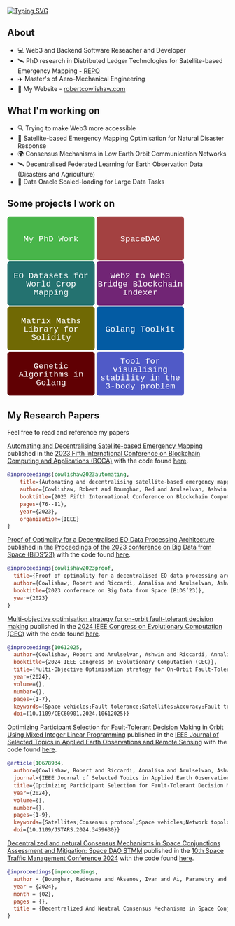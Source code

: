 [![Typing SVG](https://readme-typing-svg.herokuapp.com?font=Bruno+Ace+SC&size=80&pause=1000&color=1D6483&center=true&vCenter=true&width=1024&height=150&lines=Robert+Cowlishaw)](https://git.io/typing-svg)

## About
  
*  :computer: Web3 and Backend Software Reseacher and Developer
*  🛰️  PhD research in Distributed Ledger Technologies for Satellite-based Emergency Mapping - [REPO](https://github.com/strath-ace/smart-dao)
*  ✈️  Master's of Aero-Mechanical Engineering
*  :memo: My Website - [robertcowlishaw.com](https://robertcowlishaw.com/)

## What I'm working on

* :mag: Trying to make Web3 more accessible
* 🌋 Satellite-based Emergency Mapping Optimisation for Natural Disaster Response
* :earth_africa: Consensus Mechanisms in Low Earth Orbit Communication Networks
* 🛰️ Decentralised Federated Learning for Earth Observation Data (Disasters and Agriculture)
* 🔭 Data Oracle Scaled-loading for Large Data Tasks

## Some projects I work on

[<img src="https://github.com/0x365/0x365/blob/main/img/img_my_phd_work.png" width="200" height="100"/>](https://github.com/strath-ace/smart-dao)
[<img src="https://github.com/0x365/0x365/blob/main/img/img_spacedao.png" width="200" height="100"/>](https://spacedao.ai/)
[<img src="https://github.com/0x365/0x365/blob/main/img/img_eo_datasets.png" width="200" height="100"/>](https://huggingface.co/0x365)
[<img src="https://github.com/0x365/0x365/blob/main/img/img_blockchain_indexer.png" width="200" height="100"/>](https://github.com/0x365/blockchain-indexer)
[<img src="https://github.com/0x365/0x365/blob/main/img/img_matrix_maths_solidity.png" width="200" height="100"/>](https://github.com/0x365/solidity-matrix-inversion)
[<img src="https://github.com/0x365/0x365/blob/main/img/img_golang_toolkit.png" width="200" height="100"/>](https://github.com/0x365/go-tools)
[<img src="https://github.com/0x365/0x365/blob/main/img/img_goga.png" width="200" height="100"/>](https://github.com/0x365/goga)
[<img src="https://github.com/0x365/0x365/blob/main/img/img_tool_for_visualising_orbits.png" width="200" height="100"/>](https://github.com/0x365/orbit-view)

## My Research Papers

Feel free to read and reference my papers

[Automating and Decentralising Satellite-based Emergency Mapping](https://ieeexplore.ieee.org/abstract/document/10338847) published in the [2023 Fifth International Conference on Blockchain Computing and Applications (BCCA)](https://ieeexplore.ieee.org/servlet/opac?punumber=10338825) with the code found [here](https://github.com/strath-ace/smart-dao).

```bibtex
@inproceedings{cowlishaw2023automating,
    title={Automating and decentralising satellite-based emergency mapping},
    author={Cowlishaw, Robert and Boumghar, Red and Arulselvan, Ashwin and Riccardi, Annalisa},
    booktitle={2023 Fifth International Conference on Blockchain Computing and Applications (BCCA)},
    pages={76--81},
    year={2023},
    organization={IEEE}
}
```

[Proof of Optimality for a Decentralised EO Data Processing Architecture](https://pureportal.strath.ac.uk/en/publications/proof-of-optimality-for-a-decentralised-eo-data-processing-archit) published in the [Proceedings of the 2023 conference on Big Data from Space (BiDS’23)](https://op.europa.eu/en/publication-detail/-/publication/10ba86b1-7c63-11ee-99ba-01aa75ed71a1/language-en) with the code found [here](https://github.com/strath-ace/smart-dao).

```bibtex
@inproceedings{cowlishaw2023proof,
  title={Proof of optimality for a decentralised EO data processing architecture},
  author={Cowlishaw, Robert and Riccardi, Annalisa and Arulselvan, Ashwin},
  booktitle={2023 conference on Big Data from Space (BiDS’23)},
  year={2023}
}
```

[Multi-objective optimisation strategy for on-orbit fault-tolerant decision making](https://ieeexplore.ieee.org/document/10612025) published in the [2024 IEEE Congress on Evolutionary Computation (CEC)](https://ieeexplore.ieee.org/xpl/conhome/10609966/proceeding) with the code found [here](https://github.com/strath-ace/smart-dao).


```bibtex
@inproceedings{10612025,
  author={Cowlishaw, Robert and Arulselvan, Ashwin and Riccardi, Annalisa},
  booktitle={2024 IEEE Congress on Evolutionary Computation (CEC)}, 
  title={Multi-Objective Optimisation strategy for On-Orbit Fault-Tolerant Decision Making}, 
  year={2024},
  volume={},
  number={},
  pages={1-7},
  keywords={Space vehicles;Fault tolerance;Satellites;Accuracy;Fault tolerant systems;Decision making;Consensus algorithm;Consensus;decentralised network;satellites;combinatorial optimisation;multi-objective optimisation;prac-tical byzantine fault tolerance},
  doi={10.1109/CEC60901.2024.10612025}}
```

[Optimizing Participant Selection for Fault-Tolerant Decision Making in Orbit Using Mixed Integer Linear Programming](https://ieeexplore.ieee.org/abstract/document/10678934) published in the [IEEE Journal of Selected Topics in Applied Earth Observations and Remote Sensing](https://ieeexplore.ieee.org/xpl/RecentIssue.jsp?punumber=4609443) with the code found [here](https://github.com/strath-ace/smart-dao).


```bibtex
@article{10678934,
  author={Cowlishaw, Robert and Riccardi, Annalisa and Arulselvan, Ashwin},
  journal={IEEE Journal of Selected Topics in Applied Earth Observations and Remote Sensing}, 
  title={Optimizing Participant Selection for Fault-Tolerant Decision Making in Orbit Using Mixed Integer Linear Programming}, 
  year={2024},
  volume={},
  number={},
  pages={1-9},
  keywords={Satellites;Consensus protocol;Space vehicles;Network topology;Fault tolerant systems;Fault tolerance;Topology;consensus algorithm;MILP;pBFT;on-orbit decision making;satellite communication;fault-tolerant decision making},
  doi={10.1109/JSTARS.2024.3459630}}
```

[Decentralized and netural Consensus Mechanisms in Space Conjunctions Assessment and Mitigation: Space DAO STMM](https://www.researchgate.net/publication/379723426_Decentralized_And_Neutral_Consensus_Mechanisms_in_Space_Conjunctions_Assessment_and_Mitigation_Space_DAO_STM) published in the [10th Space Traffic Management Conference 2024](https://iaaspace.org/event/10th-space-traffic-management-conference-2024/) with the code found [here](https://spacedao.ai/).

```bibtex
@inproceedings{inproceedings,
  author = {Boumghar, Redouane and Aksenov, Ivan and Ai, Parametry and Ceglarek, Jan-Peter and Riccardi, Annalisa and Cowlishaw, Robert and Elß, Claire and Many-Girardot, David},
  year = {2024},
  month = {02},
  pages = {},
  title = {Decentralized And Neutral Consensus Mechanisms in Space Conjunctions Assessment and Mitigation: Space DAO STM}
}
```


















